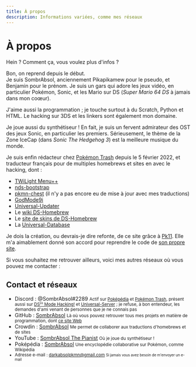 ```yaml
---
title: À propos
description: Informations variées, comme mes réseaux
---
```


# À propos
Hein ? Comment ça, vous voulez plus d'infos ?

Bon, on reprend depuis le début.<br>
Je suis SombrAbsol, anciennement Pikapikamew pour le pseudo, et Benjamin pour le prénom. Je suis un gars qui adore les jeux vidéo, en particulier Pokémon, Sonic, et les Mario sur DS (<i>Super Mario 64 DS</i> à jamais dans mon coœur).

J'aime aussi la programmation ; je touche surtout à du Scratch, Python et HTML. Le hacking sur 3DS et les linkers sont également mon domaine.

Je joue aussi du synthétiseur ! En fait, je suis un fervent admirateur des OST des jeux Sonic, en particulier les premiers. Sérieusement, le thème de la Zone IceCap (dans <i>Sonic The Hedgehog 3</i>) est la meilleure musique du monde.

Je suis enfin rédacteur chez [Pokémon Trash](https://www.pokemontrash.com) depuis le 5 février 2022, et traducteur français pour de multiples homebrews et sites en avec le hacking, dont :
* [TWiLight Menu++](https://github.com/DS-Homebrew/TWiLightMenu)
* [nds-bootstrap](https://github.com/DS-Homebrew/nds-bootstrap)
* [pkmn-chest](https://github.com/Universal-Team/pkmn-chest) (il n'y a pas encore eu de mise à jour avec mes traductions)
* [GodMode9i](https://github.com/DS-Homebrew/GodMode9i)
* [Universal-Updater](https://github.com/Universal-Team/Universal-Updater)
* Le [wiki DS-Homebrew](https://wiki.ds-homebrew.com/fr-FR/)
* Le [site de skins de DS-Homebrew](https://skins.ds-homebrew.com)
* La [Universal-Database](https://db.universal-team.net)

Je dois la création, ou devrais-je dire refonte, de ce site grâce à [Pk11](https://github.com/Epicpkmn11). Elle m'a aimablement donné son accord pour reprendre le code de [son propre site](https://pk11.us).

Si vous souhaitez me retrouver ailleurs, voici mes autres réseaux où vous pouvez me contacter :

## Contact et réseaux
- Discord : @SombrAbsol#2289 <small>Actif sur [Poképédia](https://discord.com/invite/W5Hggsc) et [Pokémon Trash](https://discord.com/invite/K6fPaHd), présent aussi sur [DS⁽ⁱ⁾ Mode Hacking!](https://discord.gg/yD3spjv) et [Universal-Server](https://discord.gg/KDJCfGF) ; je refuse, à bon entendeur, les demandes d'ami venant de personnes que je ne connais pas</small>
- GitHub : [SombrAbsol](https://github.com/SombrAbsol) <small>Là où vous pouvez retrouver tous mes projets en matière de programmation, dont [ce site Web](https://github.com/SombrAbsol/SombrAbsol.github.io)</small>
- Crowdin : [SombrAbsol](https://crowdin.com/profile/SombrAbsol) <small>Me permet de collaborer aux traductions d'homebrews et de sites</small>
- YouTube : [SombrAbsol The Pianist](https://www.youtube.com/channel/UCegzx2k_fVENG_Ipf61hNRQ) <small>Où je joue du synthétiseur !</small>
- Poképédia : [SombrAbsol](https://www.pokepedia.fr/Utilisateur:SombrAbsol) <small> Une encyclopédie collaborative sur Pokémon, comme Wikipédia
- Adresse e-mail : [darkabsolpkmn@gmail.com](mailto:darkabsolpkmn@gmail.com) <small>Si jamais vous avez besoin de m'envoyer un e-mail</small>

